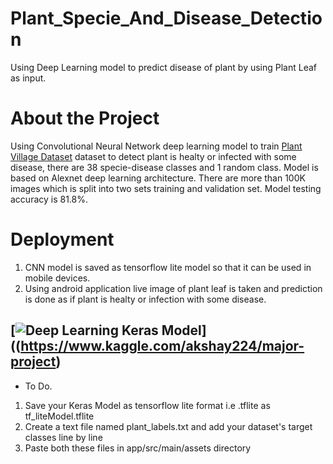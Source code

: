 # Plant_Specie_And_Disease_Detection
Using Deep Learning model to predict disease of plant by using Plant Leaf as input.

# About the Project

Using Convolutional Neural Network deep learning model to train [Plant Village Dataset](https://www.kaggle.com/akshay224/majorprojectdataset) 
dataset to detect plant is healty or infected with some disease, there are 38 specie-disease classes and 1 random class.
Model is based on Alexnet deep learning architecture. There are more than 100K images which is split into two sets training and validation set.
Model testing accuracy is 81.8%.

# Deployment
1. CNN model is saved as tensorflow lite model so that it can be used in mobile devices.
2. Using android application live image of plant leaf is taken and prediction is done as if plant is healty or infection with some disease.


## [![Deep Learning Keras Model](https://storage.scolary.com/storage/file/public/71b68248-ba0a-4b26-b15f-0c77cdf341cd.svg)]((https://www.kaggle.com/akshay224/major-project)

* To Do. 
1. Save your Keras Model as tensorflow lite format i.e .tflite as tf_liteModel.tflite
2. Create a text file named plant_labels.txt and add your dataset's target classes line by line
3. Paste both these files in app/src/main/assets directory


 
